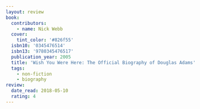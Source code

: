 ```yaml
---
layout: review
book:
  contributors:
    - name: Nick Webb
  cover:
    tint_color: '#826f55'
  isbn10: '0345476514'
  isbn13: '9780345476517'
  publication_year: 2005
  title: 'Wish You Were Here: The Official Biography of Douglas Adams'
  tags:
    - non-fiction
    - biography
review:
  date_read: 2018-05-10
  rating: 4
---
```

